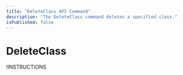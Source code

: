 ```yaml
---
title: "DeleteClass API Command"
description: "The DeleteClass command deletes a specified class."
isPublished: false
---
```


# DeleteClass

!INSTRUCTIONS[](https://raw.githubusercontent.com/LearnOnDemandSystems/docs/master/lod/lod-api/api-deprecate-message.md)

<!--
The **DeleteClass** command deletes a specified class.

## Parameters

|Name|Type|Required|Note|
|--- |--- |--- |--- |
|id|String|Yes|The unique identifier of the class, as represented in your organization|

## Response

|Name|Type|Nullable|Note|
|--- |--- |--- |--- |
|Success|Boolean|No|
|Status|Integer|No|Indicates the status of the API request.
||||0 = Error
||||1 = Success|
|Error|String|Yes|In the event of an error, this will contain a detailed error message.|

## Example Usage

Imagine… An existing class with an ID = 4449999 must be deleted.

```
https://labondemand.com/api/v3/deleteclass/?id=4449999
```

## Example Response

```linenums
{
    "Success": true,
    "Status": 1,
    "Error": null
}
```
-->